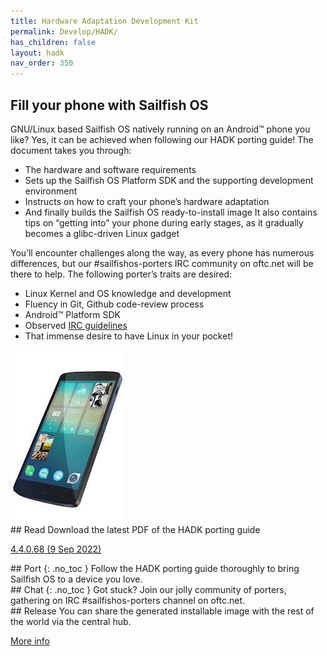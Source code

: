 ```yaml
---
title: Hardware Adaptation Development Kit
permalink: Develop/HADK/
has_children: false
layout: hadk
nav_order: 350
---
```


## Fill your phone with Sailfish OS

GNU/Linux based Sailfish OS natively running on an Android™ phone you like? Yes, it can be achieved when following our HADK porting guide! The document takes you through:

 - The hardware and software requirements
 - Sets up the Sailfish OS Platform SDK and the supporting development environment
 - Instructs on how to craft your phone’s hardware adaptation
 - And finally builds the Sailfish OS ready-to-install image It also contains tips on “getting into” your phone during early stages, as it gradually becomes a glibc-driven Linux gadget
<div>
 <div class="split-left" markdown="1">
You’ll encounter challenges along the way, as every phone has numerous differences, but our #sailfishos-porters IRC community on oftc.net will be there to help. The following porter’s traits are desired:

 - Linux Kernel and OS knowledge and development
 - Fluency in Git, Github code-review process
 - Android™ Platform SDK
 - Observed [IRC guidelines](/Develop/Collaborate/IRC_Guidelines/)
 - That immense desire to have Linux in your pocket!
 </div>
 <div class="split-right">
  <img src="device_HDA_kit.jpg">
 </div>
</div>

<div style="clear: left;"></div>

<div>
 <div class="split4-left" markdown="1">
## Read
Download the latest PDF of the HADK porting guide

[4.4.0.68 (9 Sep 2022)](SailfishOS-HardwareAdaptationDevelopmentKit-4.4.0.68.pdf)
 </div>
 <div class="split4-left" markdown="1">
## Port
{: .no_toc }
Follow the HADK porting guide thoroughly to bring Sailfish OS to a device you love.
 </div>
 <div class="split4-left" markdown="1">
## Chat		
{: .no_toc }
Got stuck? Join our jolly community of porters, gathering on IRC #sailfishos-porters channel on oftc.net.
 </div>
 <div class="split4-right" markdown="1">
## Release
You can share the generated installable image with the rest of the world via the central hub.

[More info](https://forum.sailfishos.org/t/community-hardware-adaptations/14081)
 </div>
</div>
<div style="clear: left;"></div>
